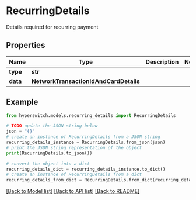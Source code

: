 # RecurringDetails

Details required for recurring payment

## Properties

Name | Type | Description | Notes
------------ | ------------- | ------------- | -------------
**type** | **str** |  | 
**data** | [**NetworkTransactionIdAndCardDetails**](NetworkTransactionIdAndCardDetails.md) |  | 

## Example

```python
from hyperswitch.models.recurring_details import RecurringDetails

# TODO update the JSON string below
json = "{}"
# create an instance of RecurringDetails from a JSON string
recurring_details_instance = RecurringDetails.from_json(json)
# print the JSON string representation of the object
print(RecurringDetails.to_json())

# convert the object into a dict
recurring_details_dict = recurring_details_instance.to_dict()
# create an instance of RecurringDetails from a dict
recurring_details_from_dict = RecurringDetails.from_dict(recurring_details_dict)
```
[[Back to Model list]](../README.md#documentation-for-models) [[Back to API list]](../README.md#documentation-for-api-endpoints) [[Back to README]](../README.md)


